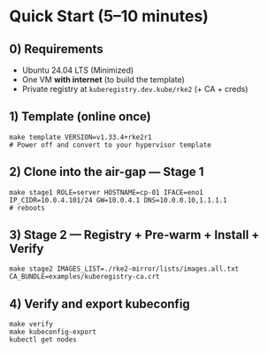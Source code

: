 
# Quick Start (5–10 minutes)

## 0) Requirements
- Ubuntu 24.04 LTS (Minimized)
- One VM **with internet** (to build the template)
- Private registry at `kuberegistry.dev.kube/rke2` (+ CA + creds)

## 1) Template (online once)
```
make template VERSION=v1.33.4+rke2r1
# Power off and convert to your hypervisor template
```

## 2) Clone into the air-gap — Stage 1
```
make stage1 ROLE=server HOSTNAME=cp-01 IFACE=eno1 IP_CIDR=10.0.4.101/24 GW=10.0.4.1 DNS=10.0.0.10,1.1.1.1
# reboots
```

## 3) Stage 2 — Registry + Pre‑warm + Install + Verify
```
make stage2 IMAGES_LIST=./rke2-mirror/lists/images.all.txt CA_BUNDLE=examples/kuberegistry-ca.crt
```

## 4) Verify and export kubeconfig
```
make verify
make kubeconfig-export
kubectl get nodes
```
